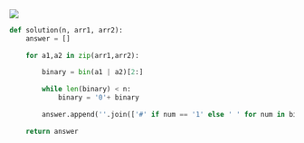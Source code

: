 

<img src=http://t1.kakaocdn.net/welcome2018/secret8.png>


```python
def solution(n, arr1, arr2):
    answer = []
    
    for a1,a2 in zip(arr1,arr2):
        
        binary = bin(a1 | a2)[2:]
        
        while len(binary) < n:
            binary = '0'+ binary
                
        answer.append(''.join(['#' if num == '1' else ' ' for num in binary]))
    
    return answer
```